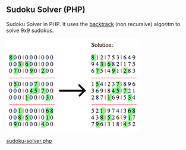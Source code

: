 Sudoku Solver (PHP)
-------------------

Sudoku Solver in PHP. It uses the [backtrack](https://en.wikipedia.org/wiki/Sudoku_solving_algorithms#Backtracking) (non recursive) algoritm to solve 9x9 sudokus.

![](sudoku-solver.png)

[sudoku-solver.php](sudoku-solver.php)